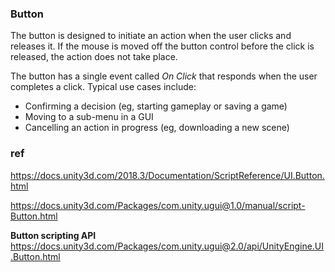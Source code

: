 ### Button
The button is designed to initiate an action when the user clicks and releases it. If the mouse is moved off the button control before the click is released, the action does not take place.

The button has a single event called _On Click_ that responds when the user completes a click. Typical use cases include:

-   Confirming a decision (eg, starting gameplay or saving a game)
-   Moving to a sub-menu in a GUI
-   Cancelling an action in progress (eg, downloading a new scene)



### ref 

https://docs.unity3d.com/2018.3/Documentation/ScriptReference/UI.Button.html

https://docs.unity3d.com/Packages/com.unity.ugui@1.0/manual/script-Button.html

**Button scripting API** \
https://docs.unity3d.com/Packages/com.unity.ugui@2.0/api/UnityEngine.UI.Button.html
